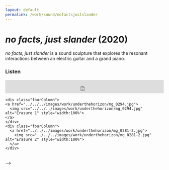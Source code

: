 ```yaml
---
layout: default
permalink: /work/sound/nofactsjustslander
---
```

# _no facts, just slander_ (2020)

_no facts, just slander_ is a sound sculpture that explores the resonant interactions between an electric guitar and a grand piano.

### Listen
<d>
<iframe style="border: 0; width: 100%; height: 42px;" src="https://bandcamp.com/EmbeddedPlayer/album=692113145/size=small/bgcol=ffffff/linkcol=0687f5/track=2286403236/transparent=true/" seamless><a href="http://woolgatheringsound.bandcamp.com/album/excerpts">Excerpts by Jacob Sundstrom</a></iframe>
</d>

<!-- ### @ Birch
<d1>
  <div class="row">
    <div class="fourColumn">
    <a href="../../../images/work/underthehorizon/mg_0294.jpg">
      <img src="../../../images/work/underthehorizon/mg_0294.jpg" alt="Erasure 1" style="width:100%">
    </a>
    </div>
    <div class="fourColumn">
      <a href="../../../images/work/underthehorizon/projection2.jpg">
        <img src="../../../images/work/underthehorizon/projection2.jpg" alt="Erasure 2" style="width:100%">
      </a>
    </div>
  <!-- </div> -->

  <!-- <div class="row"> -->
    <div class="fourColumn">
    <a href="../../../images/work/underthehorizon/mg_0294.jpg">
      <img src="../../../images/work/underthehorizon/mg_0294.jpg" alt="Erasure 1" style="width:100%">
    </a>
    </div>
    <div class="fourColumn">
      <a href="../../../images/work/underthehorizon/mg_0281-2.jpg">
        <img src="../../../images/work/underthehorizon/mg_0281-2.jpg" alt="Erasure 2" style="width:100%">
      </a>
    </div>
  </div>
</d1>

<br/> -->

